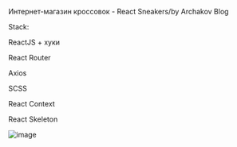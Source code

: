 Интернет-магазин кроссовок - React Sneakers/by Archakov Blog

Stack:

ReactJS + хуки

React Router

Axios

SCSS

React Context

React Skeleton


![image](https://user-images.githubusercontent.com/89188821/166173929-3abc4ee6-74f7-4557-a6a6-bf990cad9462.png)
